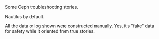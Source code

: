 Some Ceph troubleshooting stories.

Nautilus by default.

All the data or log shown were constructed manually. Yes, it's "fake" data for safety  while it oriented from true stories.


